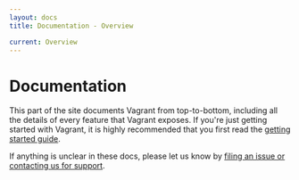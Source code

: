 ```yaml
---
layout: docs
title: Documentation - Overview

current: Overview
---
```

# Documentation

This part of the site documents Vagrant from top-to-bottom, including
all the details of every feature that Vagrant exposes. If you're just
getting started with Vagrant, it is highly recommended that you first
read the [getting started guide](../guide/index.html).

If anything is unclear in these docs, please let us know by
[filing an issue or contacting us for support](../project/support.html).
